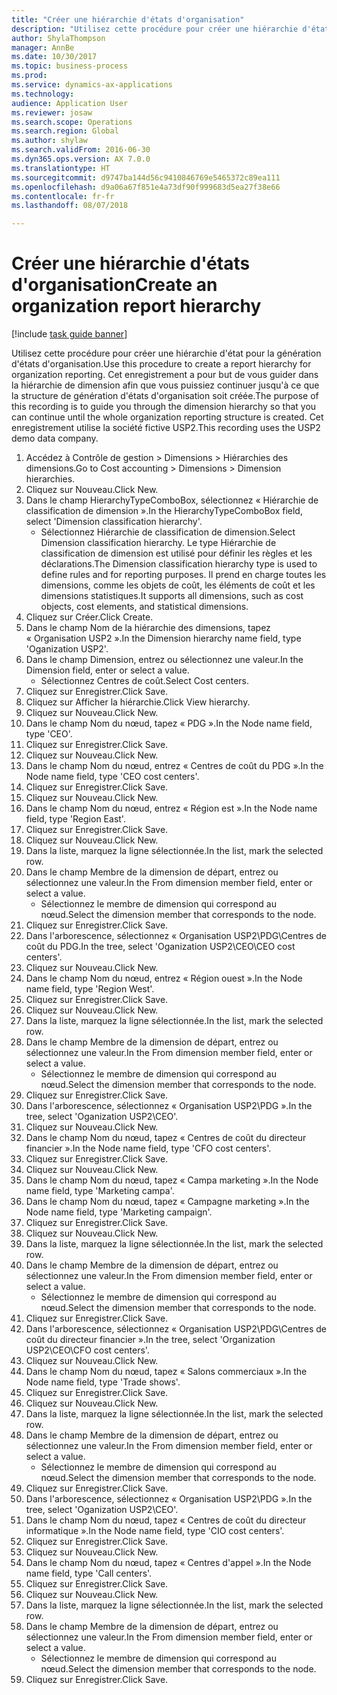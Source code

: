 ```yaml
--- 
title: "Créer une hiérarchie d'états d'organisation"
description: "Utilisez cette procédure pour créer une hiérarchie d'état pour la génération d'états d'organisation."
author: ShylaThompson
manager: AnnBe
ms.date: 10/30/2017
ms.topic: business-process
ms.prod: 
ms.service: dynamics-ax-applications
ms.technology: 
audience: Application User
ms.reviewer: josaw
ms.search.scope: Operations
ms.search.region: Global
ms.author: shylaw
ms.search.validFrom: 2016-06-30
ms.dyn365.ops.version: AX 7.0.0
ms.translationtype: HT
ms.sourcegitcommit: d9747ba144d56c9410846769e5465372c89ea111
ms.openlocfilehash: d9a06a67f851e4a73df90f999683d5ea27f38e66
ms.contentlocale: fr-fr
ms.lasthandoff: 08/07/2018

---
```

# <a name="create-an-organization-report-hierarchy"></a><span data-ttu-id="fd477-103">Créer une hiérarchie d'états d'organisation</span><span class="sxs-lookup"><span data-stu-id="fd477-103">Create an organization report hierarchy</span></span>

[!include [task guide banner](../../includes/task-guide-banner.md)]

<span data-ttu-id="fd477-104">Utilisez cette procédure pour créer une hiérarchie d'état pour la génération d'états d'organisation.</span><span class="sxs-lookup"><span data-stu-id="fd477-104">Use this procedure to create a report hierarchy for organization reporting.</span></span> <span data-ttu-id="fd477-105">Cet enregistrement a pour but de vous guider dans la hiérarchie de dimension afin que vous puissiez continuer jusqu'à ce que la structure de génération d'états d'organisation soit créée.</span><span class="sxs-lookup"><span data-stu-id="fd477-105">The purpose of this recording is to guide you through the dimension hierarchy so that you can continue until the whole organization reporting structure is created.</span></span> <span data-ttu-id="fd477-106">Cet enregistrement utilise la société fictive USP2.</span><span class="sxs-lookup"><span data-stu-id="fd477-106">This recording uses the USP2 demo data company.</span></span>

1. <span data-ttu-id="fd477-107">Accédez à Contrôle de gestion > Dimensions > Hiérarchies des dimensions.</span><span class="sxs-lookup"><span data-stu-id="fd477-107">Go to Cost accounting > Dimensions > Dimension hierarchies.</span></span>
2. <span data-ttu-id="fd477-108">Cliquez sur Nouveau.</span><span class="sxs-lookup"><span data-stu-id="fd477-108">Click New.</span></span>
3. <span data-ttu-id="fd477-109">Dans le champ HierarchyTypeComboBox, sélectionnez « Hiérarchie de classification de dimension ».</span><span class="sxs-lookup"><span data-stu-id="fd477-109">In the HierarchyTypeComboBox field, select 'Dimension classification hierarchy'.</span></span>
    * <span data-ttu-id="fd477-110">Sélectionnez Hiérarchie de classification de dimension.</span><span class="sxs-lookup"><span data-stu-id="fd477-110">Select Dimension classification hierarchy.</span></span> <span data-ttu-id="fd477-111">Le type Hiérarchie de classification de dimension est utilisé pour définir les règles et les déclarations.</span><span class="sxs-lookup"><span data-stu-id="fd477-111">The Dimension classification hierarchy type is used to define rules and for reporting purposes.</span></span> <span data-ttu-id="fd477-112">Il prend en charge toutes les dimensions, comme les objets de coût, les éléments de coût et les dimensions statistiques.</span><span class="sxs-lookup"><span data-stu-id="fd477-112">It supports all dimensions, such as cost objects, cost elements, and statistical dimensions.</span></span>  
4. <span data-ttu-id="fd477-113">Cliquez sur Créer.</span><span class="sxs-lookup"><span data-stu-id="fd477-113">Click Create.</span></span>
5. <span data-ttu-id="fd477-114">Dans le champ Nom de la hiérarchie des dimensions, tapez « Organisation USP2 ».</span><span class="sxs-lookup"><span data-stu-id="fd477-114">In the Dimension hierarchy name field, type 'Oganization USP2'.</span></span>
6. <span data-ttu-id="fd477-115">Dans le champ Dimension, entrez ou sélectionnez une valeur.</span><span class="sxs-lookup"><span data-stu-id="fd477-115">In the Dimension field, enter or select a value.</span></span>
    * <span data-ttu-id="fd477-116">Sélectionnez Centres de coût.</span><span class="sxs-lookup"><span data-stu-id="fd477-116">Select Cost centers.</span></span>  
7. <span data-ttu-id="fd477-117">Cliquez sur Enregistrer.</span><span class="sxs-lookup"><span data-stu-id="fd477-117">Click Save.</span></span>
8. <span data-ttu-id="fd477-118">Cliquez sur Afficher la hiérarchie.</span><span class="sxs-lookup"><span data-stu-id="fd477-118">Click View hierarchy.</span></span>
9. <span data-ttu-id="fd477-119">Cliquez sur Nouveau.</span><span class="sxs-lookup"><span data-stu-id="fd477-119">Click New.</span></span>
10. <span data-ttu-id="fd477-120">Dans le champ Nom du nœud, tapez « PDG ».</span><span class="sxs-lookup"><span data-stu-id="fd477-120">In the Node name field, type 'CEO'.</span></span>
11. <span data-ttu-id="fd477-121">Cliquez sur Enregistrer.</span><span class="sxs-lookup"><span data-stu-id="fd477-121">Click Save.</span></span>
12. <span data-ttu-id="fd477-122">Cliquez sur Nouveau.</span><span class="sxs-lookup"><span data-stu-id="fd477-122">Click New.</span></span>
13. <span data-ttu-id="fd477-123">Dans le champ Nom du nœud, entrez « Centres de coût du PDG ».</span><span class="sxs-lookup"><span data-stu-id="fd477-123">In the Node name field, type 'CEO cost centers'.</span></span>
14. <span data-ttu-id="fd477-124">Cliquez sur Enregistrer.</span><span class="sxs-lookup"><span data-stu-id="fd477-124">Click Save.</span></span>
15. <span data-ttu-id="fd477-125">Cliquez sur Nouveau.</span><span class="sxs-lookup"><span data-stu-id="fd477-125">Click New.</span></span>
16. <span data-ttu-id="fd477-126">Dans le champ Nom du nœud, entrez « Région est ».</span><span class="sxs-lookup"><span data-stu-id="fd477-126">In the Node name field, type 'Region East'.</span></span>
17. <span data-ttu-id="fd477-127">Cliquez sur Enregistrer.</span><span class="sxs-lookup"><span data-stu-id="fd477-127">Click Save.</span></span>
18. <span data-ttu-id="fd477-128">Cliquez sur Nouveau.</span><span class="sxs-lookup"><span data-stu-id="fd477-128">Click New.</span></span>
19. <span data-ttu-id="fd477-129">Dans la liste, marquez la ligne sélectionnée.</span><span class="sxs-lookup"><span data-stu-id="fd477-129">In the list, mark the selected row.</span></span>
20. <span data-ttu-id="fd477-130">Dans le champ Membre de la dimension de départ, entrez ou sélectionnez une valeur.</span><span class="sxs-lookup"><span data-stu-id="fd477-130">In the From dimension member field, enter or select a value.</span></span>
    * <span data-ttu-id="fd477-131">Sélectionnez le membre de dimension qui correspond au nœud.</span><span class="sxs-lookup"><span data-stu-id="fd477-131">Select the dimension member that corresponds to the node.</span></span>  
21. <span data-ttu-id="fd477-132">Cliquez sur Enregistrer.</span><span class="sxs-lookup"><span data-stu-id="fd477-132">Click Save.</span></span>
22. <span data-ttu-id="fd477-133">Dans l'arborescence, sélectionnez « Organisation USP2\PDG\Centres de coût du PDG.</span><span class="sxs-lookup"><span data-stu-id="fd477-133">In the tree, select 'Oganization USP2\CEO\CEO cost centers'.</span></span>
23. <span data-ttu-id="fd477-134">Cliquez sur Nouveau.</span><span class="sxs-lookup"><span data-stu-id="fd477-134">Click New.</span></span>
24. <span data-ttu-id="fd477-135">Dans le champ Nom du nœud, entrez « Région ouest ».</span><span class="sxs-lookup"><span data-stu-id="fd477-135">In the Node name field, type 'Region West'.</span></span>
25. <span data-ttu-id="fd477-136">Cliquez sur Enregistrer.</span><span class="sxs-lookup"><span data-stu-id="fd477-136">Click Save.</span></span>
26. <span data-ttu-id="fd477-137">Cliquez sur Nouveau.</span><span class="sxs-lookup"><span data-stu-id="fd477-137">Click New.</span></span>
27. <span data-ttu-id="fd477-138">Dans la liste, marquez la ligne sélectionnée.</span><span class="sxs-lookup"><span data-stu-id="fd477-138">In the list, mark the selected row.</span></span>
28. <span data-ttu-id="fd477-139">Dans le champ Membre de la dimension de départ, entrez ou sélectionnez une valeur.</span><span class="sxs-lookup"><span data-stu-id="fd477-139">In the From dimension member field, enter or select a value.</span></span>
    * <span data-ttu-id="fd477-140">Sélectionnez le membre de dimension qui correspond au nœud.</span><span class="sxs-lookup"><span data-stu-id="fd477-140">Select the dimension member that corresponds to the node.</span></span>  
29. <span data-ttu-id="fd477-141">Cliquez sur Enregistrer.</span><span class="sxs-lookup"><span data-stu-id="fd477-141">Click Save.</span></span>
30. <span data-ttu-id="fd477-142">Dans l'arborescence, sélectionnez « Organisation USP2\PDG ».</span><span class="sxs-lookup"><span data-stu-id="fd477-142">In the tree, select 'Oganization USP2\CEO'.</span></span>
31. <span data-ttu-id="fd477-143">Cliquez sur Nouveau.</span><span class="sxs-lookup"><span data-stu-id="fd477-143">Click New.</span></span>
32. <span data-ttu-id="fd477-144">Dans le champ Nom du nœud, tapez « Centres de coût du directeur financier ».</span><span class="sxs-lookup"><span data-stu-id="fd477-144">In the Node name field, type 'CFO cost centers'.</span></span>
33. <span data-ttu-id="fd477-145">Cliquez sur Enregistrer.</span><span class="sxs-lookup"><span data-stu-id="fd477-145">Click Save.</span></span>
34. <span data-ttu-id="fd477-146">Cliquez sur Nouveau.</span><span class="sxs-lookup"><span data-stu-id="fd477-146">Click New.</span></span>
35. <span data-ttu-id="fd477-147">Dans le champ Nom du nœud, tapez « Campa marketing ».</span><span class="sxs-lookup"><span data-stu-id="fd477-147">In the Node name field, type 'Marketing campa'.</span></span>
36. <span data-ttu-id="fd477-148">Dans le champ Nom du nœud, tapez « Campagne marketing ».</span><span class="sxs-lookup"><span data-stu-id="fd477-148">In the Node name field, type 'Marketing campaign'.</span></span>
37. <span data-ttu-id="fd477-149">Cliquez sur Enregistrer.</span><span class="sxs-lookup"><span data-stu-id="fd477-149">Click Save.</span></span>
38. <span data-ttu-id="fd477-150">Cliquez sur Nouveau.</span><span class="sxs-lookup"><span data-stu-id="fd477-150">Click New.</span></span>
39. <span data-ttu-id="fd477-151">Dans la liste, marquez la ligne sélectionnée.</span><span class="sxs-lookup"><span data-stu-id="fd477-151">In the list, mark the selected row.</span></span>
40. <span data-ttu-id="fd477-152">Dans le champ Membre de la dimension de départ, entrez ou sélectionnez une valeur.</span><span class="sxs-lookup"><span data-stu-id="fd477-152">In the From dimension member field, enter or select a value.</span></span>
    * <span data-ttu-id="fd477-153">Sélectionnez le membre de dimension qui correspond au nœud.</span><span class="sxs-lookup"><span data-stu-id="fd477-153">Select the dimension member that corresponds to the node.</span></span>  
41. <span data-ttu-id="fd477-154">Cliquez sur Enregistrer.</span><span class="sxs-lookup"><span data-stu-id="fd477-154">Click Save.</span></span>
42. <span data-ttu-id="fd477-155">Dans l'arborescence, sélectionnez « Organisation USP2\PDG\Centres de coût du directeur financier ».</span><span class="sxs-lookup"><span data-stu-id="fd477-155">In the tree, select 'Organization USP2\CEO\CFO cost centers'.</span></span>
43. <span data-ttu-id="fd477-156">Cliquez sur Nouveau.</span><span class="sxs-lookup"><span data-stu-id="fd477-156">Click New.</span></span>
44. <span data-ttu-id="fd477-157">Dans le champ Nom du nœud, tapez « Salons commerciaux ».</span><span class="sxs-lookup"><span data-stu-id="fd477-157">In the Node name field, type 'Trade shows'.</span></span>
45. <span data-ttu-id="fd477-158">Cliquez sur Enregistrer.</span><span class="sxs-lookup"><span data-stu-id="fd477-158">Click Save.</span></span>
46. <span data-ttu-id="fd477-159">Cliquez sur Nouveau.</span><span class="sxs-lookup"><span data-stu-id="fd477-159">Click New.</span></span>
47. <span data-ttu-id="fd477-160">Dans la liste, marquez la ligne sélectionnée.</span><span class="sxs-lookup"><span data-stu-id="fd477-160">In the list, mark the selected row.</span></span>
48. <span data-ttu-id="fd477-161">Dans le champ Membre de la dimension de départ, entrez ou sélectionnez une valeur.</span><span class="sxs-lookup"><span data-stu-id="fd477-161">In the From dimension member field, enter or select a value.</span></span>
    * <span data-ttu-id="fd477-162">Sélectionnez le membre de dimension qui correspond au nœud.</span><span class="sxs-lookup"><span data-stu-id="fd477-162">Select the dimension member that corresponds to the node.</span></span>  
49. <span data-ttu-id="fd477-163">Cliquez sur Enregistrer.</span><span class="sxs-lookup"><span data-stu-id="fd477-163">Click Save.</span></span>
50. <span data-ttu-id="fd477-164">Dans l'arborescence, sélectionnez « Organisation USP2\PDG ».</span><span class="sxs-lookup"><span data-stu-id="fd477-164">In the tree, select 'Oganization USP2\CEO'.</span></span>
51. <span data-ttu-id="fd477-165">Dans le champ Nom du nœud, tapez « Centres de coût du directeur informatique ».</span><span class="sxs-lookup"><span data-stu-id="fd477-165">In the Node name field, type 'CIO cost centers'.</span></span>
52. <span data-ttu-id="fd477-166">Cliquez sur Enregistrer.</span><span class="sxs-lookup"><span data-stu-id="fd477-166">Click Save.</span></span>
53. <span data-ttu-id="fd477-167">Cliquez sur Nouveau.</span><span class="sxs-lookup"><span data-stu-id="fd477-167">Click New.</span></span>
54. <span data-ttu-id="fd477-168">Dans le champ Nom du nœud, tapez « Centres d'appel ».</span><span class="sxs-lookup"><span data-stu-id="fd477-168">In the Node name field, type 'Call centers'.</span></span>
55. <span data-ttu-id="fd477-169">Cliquez sur Enregistrer.</span><span class="sxs-lookup"><span data-stu-id="fd477-169">Click Save.</span></span>
56. <span data-ttu-id="fd477-170">Cliquez sur Nouveau.</span><span class="sxs-lookup"><span data-stu-id="fd477-170">Click New.</span></span>
57. <span data-ttu-id="fd477-171">Dans la liste, marquez la ligne sélectionnée.</span><span class="sxs-lookup"><span data-stu-id="fd477-171">In the list, mark the selected row.</span></span>
58. <span data-ttu-id="fd477-172">Dans le champ Membre de la dimension de départ, entrez ou sélectionnez une valeur.</span><span class="sxs-lookup"><span data-stu-id="fd477-172">In the From dimension member field, enter or select a value.</span></span>
    * <span data-ttu-id="fd477-173">Sélectionnez le membre de dimension qui correspond au nœud.</span><span class="sxs-lookup"><span data-stu-id="fd477-173">Select the dimension member that corresponds to the node.</span></span>  
59. <span data-ttu-id="fd477-174">Cliquez sur Enregistrer.</span><span class="sxs-lookup"><span data-stu-id="fd477-174">Click Save.</span></span>


